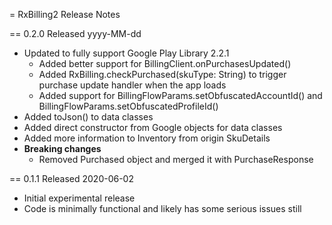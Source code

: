 = RxBilling2 Release Notes

== 0.2.0
Released yyyy-MM-dd

* Updated to fully support Google Play Library 2.2.1
  * Added better support for BillingClient.onPurchasesUpdated()
  * Added RxBilling.checkPurchased(skuType: String) to trigger purchase update handler when the app loads
  * Added support for BillingFlowParams.setObfuscatedAccountId() and BillingFlowParams.setObfuscatedProfileId()
* Added toJson() to data classes
* Added direct constructor from Google objects for data classes
* Added more information to Inventory from origin SkuDetails
* **Breaking changes**
  * Removed Purchased object and merged it with PurchaseResponse  

== 0.1.1
Released 2020-06-02

* Initial experimental release
* Code is minimally functional and likely has some serious issues still